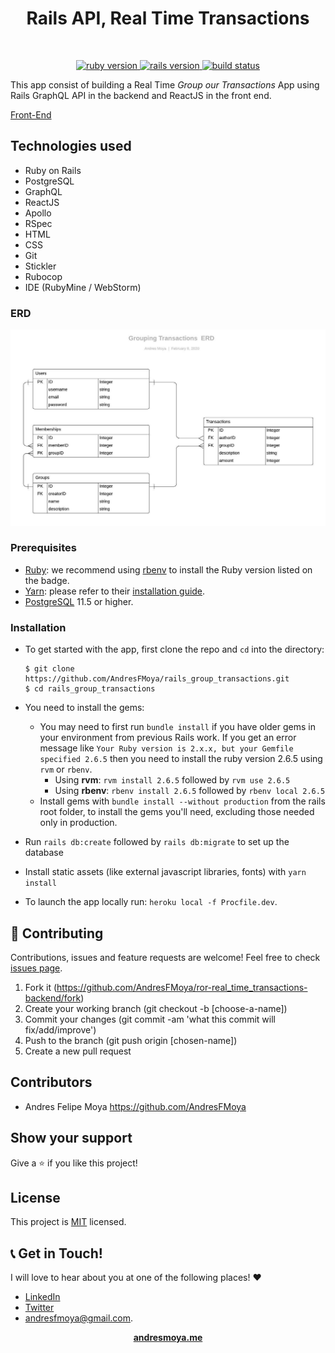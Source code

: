 <p>
  <h1 align="center">Rails API, Real Time Transactions</h1>
</p>
<br>
<p align="center">
  <a href="https://www.ruby-lang.org/en/">
    <img src="https://img.shields.io/badge/Ruby-v2.6.4-brightgreen.svg" alt="ruby version">
  </a>
  <a href="http://rubyonrails.org/">
    <img src="https://img.shields.io/badge/Rails-v6.0.2.1-brightgreen.svg" alt="rails version">
  </a>
    <a href="http://travis-ci.org/">
      <img src="https://travis-ci.org/AndresFMoya/ror-real_time_transactions-backend.svg?branch=develop" alt="build status">
    </a>
</p>


This app consist of building a Real Time _Group our Transactions_ App using Rails GraphQL API in the backend and ReactJS in the front end.  

[Front-End](https://github.com/AndresFMoya/ror-real_time_transactions-frontend)

## Technologies used

- Ruby on Rails
- PostgreSQL
- GraphQL
- ReactJS
- Apollo
- RSpec
- HTML
- CSS
- Git
- Stickler
- Rubocop
- IDE (RubyMine / WebStorm)

### ERD
![ERD](/lib/assets/Grouping_Transactions_ERD.jpeg?raw=true "ERD")

### Prerequisites

- [Ruby](https://www.ruby-lang.org/en/): we recommend using
  [rbenv](https://github.com/rbenv/rbenv) to install the Ruby version listed on
  the badge.
- [Yarn](https://yarnpkg.com/): please refer to their
  [installation guide](https://yarnpkg.com/en/docs/install).
- [PostgreSQL](https://www.postgresql.org/) 11.5 or higher.

### Installation

- To get started with the app, first clone the repo and `cd` into the directory:
  
  ```
  $ git clone https://github.com/AndresFMoya/rails_group_transactions.git
  $ cd rails_group_transactions
  ```
- You need to install the gems:
   - You may need to first run `bundle install` if you have older gems in your environment from previous Rails work. If you get an error message like `Your Ruby version is 2.x.x, but your Gemfile specified 2.6.5` then you need to install the ruby version 2.6.5 using `rvm` or `rbenv`.
     - Using **rvm**: `rvm install 2.6.5` followed by `rvm use 2.6.5`
     - Using **rbenv**: `rbenv install 2.6.5` followed by `rbenv local 2.6.5`
   - Install gems with `bundle install --without production` from the rails root folder, to install the gems you'll need, excluding those needed only in production.
- Run `rails db:create` followed by `rails db:migrate` to set up the database
- Install static assets (like external javascript libraries, fonts) with `yarn install`    
- To launch the app locally run: `heroku local -f Procfile.dev`.


## 🤝 Contributing

Contributions, issues and feature requests are welcome! Feel free to check [issues page](https://github.com/AndresFMoya/ror-real_time_transactions-backend/issues).

1. Fork it (https://github.com/AndresFMoya/ror-real_time_transactions-backend/fork)
2. Create your working branch (git checkout -b [choose-a-name])
3. Commit your changes (git commit -am 'what this commit will fix/add/improve')
4. Push to the branch (git push origin [chosen-name])
5. Create a new pull request


## Contributors

- Andres Felipe Moya https://github.com/AndresFMoya

## Show your support

Give a ⭐️ if you like this project!


## License

This project is [MIT](https://github.com/AndresFMoya/ror-real_time_transactions-backend/blob/develop/LICENSE) licensed.


## 📞 Get in Touch!
I will love to hear about you at one of the following places! :heart:

- [LinkedIn](https://www.linkedin.com/in/andres-f-moya/)
- [Twitter](https://www.twitter.com/andmedev/) 
- <andresfmoya@gmail.com>.

<p align="center">
  <strong>
    <a href="https://andresmoya.me">andresmoya.me</a>
</strong>
</p>

